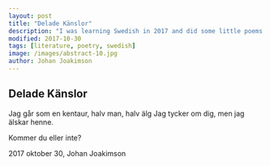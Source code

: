 ```yaml
---
layout: post
title: "Delade Känslor"
description: "I was learning Swedish in 2017 and did some little poems to help me train"
modified: 2017-10-30
tags: [literature, poetry, swedish]
image: /images/abstract-10.jpg
author: Johan Joakimson
---
```


## Delade Känslor

Jag går som en kentaur,
halv man, halv älg
Jag tycker om dig,
men
jag älskar henne.

Kommer du
eller
inte?

2017 oktober 30,
Johan Joakimson
